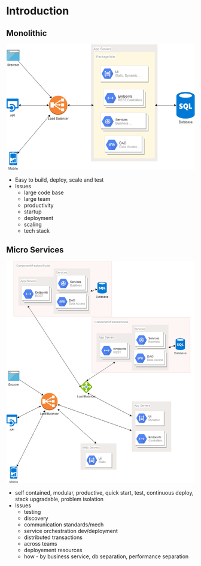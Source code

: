 # Introduction

## Monolithic
![Monolithic](Monolithic.png)

  * Easy to build, deploy, scale and test
  * Issues
    * large code base
    * large team
    * productivity
    * startup
    * deployment
    * scaling
    * tech stack

## Micro Services

![Micro Services](Micro-Services.png)

  * self contained, modular, productive, quick start, test, continuous deploy, stack upgradable, problem isolation
  * Issues
    * testing
    * discovery
    * communication standards/mech
    * service orchestration dev/deployment
    * distributed transactions
    * across teams
    * deployement resources
    * how - by business service, db separation, performance separation 

